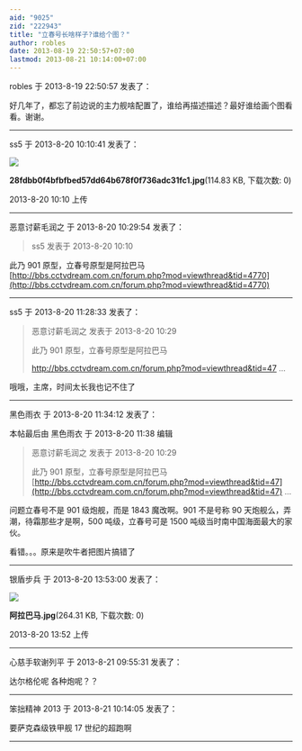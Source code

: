 ```yaml
---
aid: "9025"
zid: "222943"
title: "立春号长啥样子?谁给个图？"
author: robles
date: 2013-08-19 22:50:57+07:00
lastmod: 2013-08-21 10:14:00+07:00
---
```


robles 于 2013-8-19 22:50:57 发表了：

好几年了，都忘了前边说的主力舰啥配置了，谁给再描述描述？最好谁给画个图看看。谢谢。

---

ss5 于 2013-8-20 10:10:41 发表了：

![](/9025/101032ly4wml1k14yv3pyd.jpg)

**28fdbb0f4bfbfbed57dd64b678f0f736adc31fc1.jpg**(114.83 KB, 下载次数: 0)

2013-8-20 10:10 上传

---

恶意讨薪毛润之 于 2013-8-20 10:29:54 发表了：

> ss5 发表于 2013-8-20 10:10

此乃 901 原型，立春号原型是阿拉巴马[http://bbs.cctvdream.com.cn/forum.php?mod=viewthread&tid=4770](http://bbs.cctvdream.com.cn/forum.php?mod=viewthread&tid=4770)

---

ss5 于 2013-8-20 11:28:33 发表了：

> 恶意讨薪毛润之 发表于 2013-8-20 10:29
>
> 此乃 901 原型，立春号原型是阿拉巴马
>
> http://bbs.cctvdream.com.cn/forum.php?mod=viewthread&tid=47 ...

哦哦，主席，时间太长我也记不住了

---

黑色雨衣 于 2013-8-20 11:34:12 发表了：

本帖最后由 黑色雨衣 于 2013-8-20 11:38 编辑

> 恶意讨薪毛润之 发表于 2013-8-20 10:29
>
> 此乃 901 原型，立春号原型是阿拉巴马[http://bbs.cctvdream.com.cn/forum.php?mod=viewthread&tid=47](http://bbs.cctvdream.com.cn/forum.php?mod=viewthread&tid=47) ...

问题立春号不是 901 级炮舰，而是 1843 魔改啊。901 不是号称 90 天炮舰么，弄潮，待霜那些才是啊，500 吨级，立春号可是 1500 吨级当时南中国海面最大的家伙。

看错。。。原来是吹牛者把图片搞错了

---

银盾步兵 于 2013-8-20 13:53:00 发表了：

![](/9025/135253vvh7v9yvdvc9qtqz.jpg)

**阿拉巴马.jpg**(264.31 KB, 下载次数: 0)

2013-8-20 13:52 上传

---

心慈手软谢列平 于 2013-8-21 09:55:31 发表了：

达尔格伦呢 各种炮呢？？

---

笨拙精神 2013 于 2013-8-21 10:14:05 发表了：

要萨克森级铁甲舰 17 世纪的超跑啊

---

